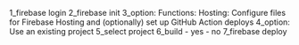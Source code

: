 1_firebase login
2_firebase init
3_option: Functions: Hosting: Configure files for Firebase Hosting and (optionally) set up GitHub Action deploys
4_option: Use an existing project
5_select project
6_build - yes - no
7_firebase deploy